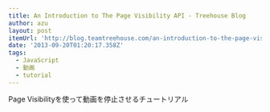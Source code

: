 ```yaml
---
title: An Introduction to The Page Visibility API - Treehouse Blog
author: azu
layout: post
itemUrl: 'http://blog.teamtreehouse.com/an-introduction-to-the-page-visibility-api'
date: '2013-09-20T01:20:17.358Z'
tags:
  - JavaScript
  - 動画
  - tutorial
---
```

 Page Visibilityを使って動画を停止させるチュートリアル

